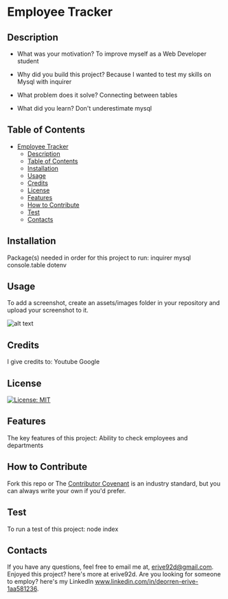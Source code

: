 
# Employee Tracker

## Description

- What was your motivation?
To improve myself as a Web Developer student

- Why did you build this project?
Because I wanted to test my skills on Mysql with inquirer

- What problem does it solve?
Connecting between tables

- What did you learn?
Don't underestimate mysql


## Table of Contents

- [Employee Tracker](#employee-tracker)
  - [Description](#description)
  - [Table of Contents](#table-of-contents)
  - [Installation](#installation)
  - [Usage](#usage)
  - [Credits](#credits)
  - [License](#license)
  - [Features](#features)
  - [How to Contribute](#how-to-contribute)
  - [Test](#test)
  - [Contacts](#contacts)


## Installation
Package(s) needed in order for this project to run:
inquirer mysql console.table dotenv

## Usage
To add a screenshot, create an assets/images folder in your repository and upload your screenshot to it.

![alt text](assets/images/screenshot.png)



## Credits
I give credits to:
Youtube Google

## License
[![License: MIT](https://img.shields.io/badge/License-MIT-yellow.svg)](https://opensource.org/licenses/MIT)

## Features
The key features of this project:
Ability to check employees and departments

## How to Contribute
Fork this repo 
or
The [Contributor Covenant](https://www.contributor-covenant.org/) is an industry standard, but you can always write your own if you'd prefer.


## Test
To run a test of this project:
node index

## Contacts
If you have any questions, feel free to email me at, erive92d@gmail.com.
Enjoyed this project? here's more at erive92d.
Are you looking for someone to employ? here's my LinkedIn www.linkedin.com/in/deorren-erive-1aa581236.
   

